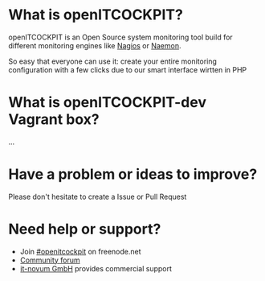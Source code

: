 # What is openITCOCKPIT?
openITCOCKPIT is an Open Source system monitoring tool build for different monitoring engines like [Nagios](https://www.nagios.org/) or [Naemon](http://www.naemon.org/).

So easy that everyone can use it: create your entire monitoring configuration with a few clicks due to our smart interface wirtten in PHP

# What is openITCOCKPIT-dev Vagrant box?
...

# Have a problem or ideas to improve?
Please don't hesitate to create a Issue or Pull Request

# Need help or support?
* Join [#openitcockpit](http://webchat.freenode.net/?channels=openitcockpit) on freenode.net
* [Community forum](http://openitcockpit.org/forum.html)
* [it-novum GmbH](http://www.it-novum.com/en/support-openitcockpit-en.html) provides commercial support